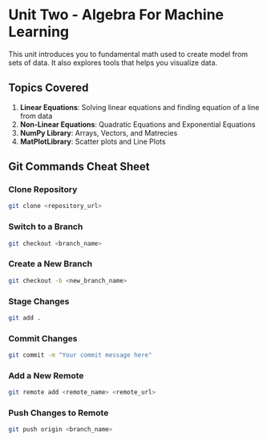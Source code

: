 # Unit Two - Algebra For Machine Learning
This unit introduces you to fundamental math used to create model from sets of data.
It also explores tools that helps you visualize data.
## Topics Covered

1. **Linear Equations**: Solving linear equations and finding equation of a line from data
2. **Non-Linear Equations**: Quadratic Equations and Exponential Equations
3. **NumPy Library**: Arrays, Vectors, and Matrecies
4. **MatPlotLibrary**: Scatter plots and Line Plots


## Git Commands Cheat Sheet
### Clone Repository
```bash
git clone <repository_url>
```

### Switch to a Branch

```bash
git checkout <branch_name>
```
### Create a New Branch

```bash
git checkout -b <new_branch_name>
```
### Stage Changes

```bash
git add .
```
### Commit Changes

```bash
git commit -m "Your commit message here"
```

### Add a New Remote

```bash
git remote add <remote_name> <remote_url>
```

### Push Changes to Remote

```bash
git push origin <branch_name>
```

